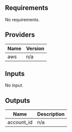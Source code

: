 ## Requirements

No requirements.

## Providers

| Name | Version |
|------|---------|
| aws | n/a |

## Inputs

No input.

## Outputs

| Name | Description |
|------|-------------|
| account\_id | n/a |